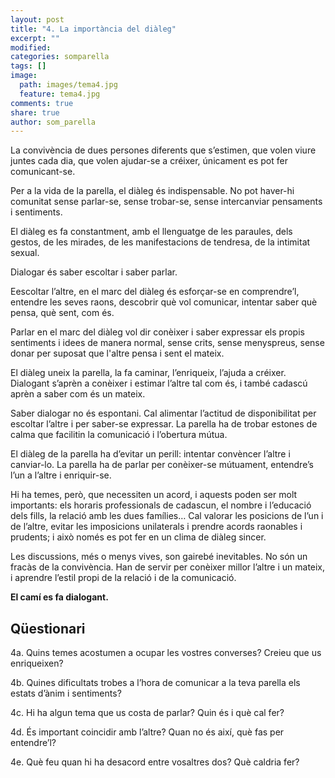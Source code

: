 ```yaml
---
layout: post
title: "4. La importància del diàleg"
excerpt: ""
modified: 
categories: somparella
tags: []
image:
  path: images/tema4.jpg
  feature: tema4.jpg
comments: true
share: true
author: som_parella
---
```


La convivència de dues persones diferents que s’estimen, que volen viure juntes cada dia, que volen ajudar-se a créixer, únicament es pot fer comunicant-se. 

Per a la vida de la parella, el diàleg és indispensable. No pot haver-hi comunitat sense parlar-se, sense trobar-se, sense intercanviar pensaments i sentiments. 
 
El diàleg es fa constantment, amb el llenguatge de les paraules, dels gestos, de les mirades, de les manifestacions de tendresa, de la intimitat sexual.
 
Dialogar és saber escoltar i saber parlar.
 
Eescoltar l’altre, en el marc del diàleg és esforçar-se en comprendre’l, entendre les seves raons, descobrir què vol comunicar, intentar saber què pensa, què sent, com és.

Parlar en el marc del diàleg vol dir conèixer i saber expressar els propis sentiments i idees de manera normal, sense crits, sense menyspreus, sense donar per suposat que l'altre pensa i sent el mateix.

El diàleg uneix la parella, la fa caminar, l’enriqueix, l’ajuda a créixer. Dialogant s’aprèn a conèixer i estimar l’altre tal com és, i també cadascú aprèn a saber com és un mateix.
 
Saber dialogar no és espontani. Cal alimentar l’actitud de disponibilitat per escoltar l’altre i per saber-se expressar. La parella ha de trobar estones de calma que facilitin la comunicació i l’obertura mútua.
 
El diàleg de la parella ha d’evitar un perill: intentar convèncer l’altre i canviar-lo. La parella ha de parlar per conèixer-se mútuament, entendre’s l’un a l’altre i enriquir-se.
 
Hi ha temes, però, que necessiten un acord, i aquests poden ser molt importants: els horaris professionals de cadascun, el nombre i l’educació dels fills, la relació amb les dues famílies… Cal valorar les posicions de l’un i de l’altre, evitar les imposicions unilaterals i prendre acords raonables i prudents; i això només es pot fer en un clima de diàleg sincer.
 
Les discussions, més o menys vives, son gairebé inevitables. No són un fracàs de la convivència. Han de servir per conèixer millor l’altre i un mateix, i aprendre l’estil propi de la relació i de la comunicació.

**El camí es fa dialogant.**

## Qüestionari

4a. Quins temes acostumen a ocupar les vostres converses? Creieu que us enriqueixen?
 
4b. Quines dificultats trobes a l’hora de comunicar a la teva parella els estats d’ànim i sentiments?
 
4c. Hi ha algun tema que us costa de parlar? Quin és i què cal fer?
 
4d. És important coincidir amb l’altre? Quan no és així, què fas per entendre’l?
 
4e. Què feu quan hi ha desacord entre vosaltres dos? Què caldria fer?
